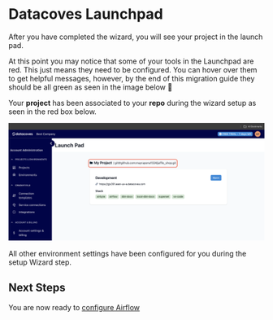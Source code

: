 # Datacoves Launchpad

After you have completed the wizard, you will see your project in the launch pad. 

At this point you may notice that some of your tools in the Launchpad are red. This just means they need to be configured. You can hover over them to get helpful messages, however, by the end of this migration guide they should be all green as seen in the image below 🎉

Your **project** has been associated to your **repo** during the wizard setup as seen in the red box below.

![Migration Launch Pad](./assets/migration_launchpad.png)

All other environment settings have been configured for you during the setup Wizard step. 

## Next Steps

You are now ready to [configure Airflow](getting-started/dbt-cloud-migration/dbt-airflow-config.md)